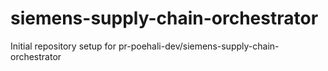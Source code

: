 # siemens-supply-chain-orchestrator

Initial repository setup for pr-poehali-dev/siemens-supply-chain-orchestrator